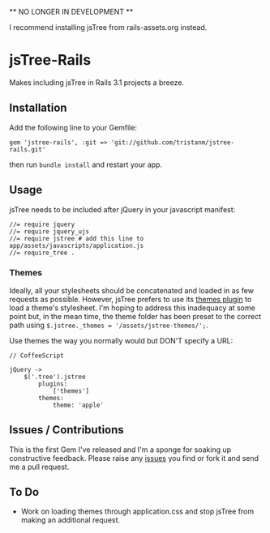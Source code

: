 ** NO LONGER IN DEVELOPMENT **

I recommend installing jsTree from rails-assets.org instead.

# jsTree-Rails

Makes including jsTree in Rails 3.1 projects a breeze.

## Installation

Add the following line to your Gemfile:

    gem 'jstree-rails', :git => 'git://github.com/tristanm/jstree-rails.git'

then run `bundle install` and restart your app.

## Usage

jsTree needs to be included after jQuery in your javascript manifest:

    //= require jquery
    //= require jquery_ujs
    //= require jstree # add this line to app/assets/javascripts/application.js
    //= require_tree .

### Themes

Ideally, all your stylesheets should be concatenated and loaded in as few requests as possible. However, jsTree prefers to use its [themes plugin](http://www.jstree.com/documentation/themes) to load a theme's stylesheet. I'm hoping to address this inadequacy at some point but, in the mean time, the theme folder has been preset to the correct path using `$.jstree._themes = '/assets/jstree-themes/';`.

Use themes the way you normally would but DON'T specify a URL:

    // CoffeeScript
    
    jQuery ->
        $('.tree').jstree
            plugins:
                ['themes']
            themes:
                theme: 'apple'

## Issues / Contributions

This is the first Gem I've released and I'm a sponge for soaking up constructive feedback. Please raise any [issues](https://github.com/tristanm/jstree-rails/issues) you find or fork it and send me a pull request.

## To Do

* Work on loading themes through application.css and stop jsTree from making an additional request.
